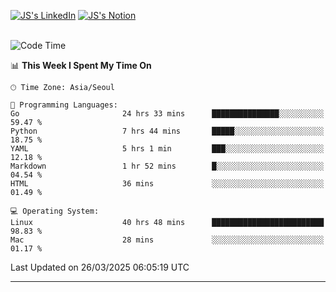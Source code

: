 
[![JS's LinkedIn](https://img.shields.io/badge/LinkedIn-blue?style=for-the-badge&logo=linkedin)](https://www.linkedin.com/in/jaeseung-lee-5a2a32139/) 
[![JS's Notion](https://img.shields.io/badge/Notion-black?style=for-the-badge&logo=notion)](https://bit.ly/ljswiki1) <br><br>
<!-- ![JS's GitHub stats](https://github-readme-stats-lemon-five.vercel.app/api?username=tkxkd0159&hide=contribs,prs,stars,issues&show_icons=true&theme=react&include_all_commits=true)   -->
<!-- ![Top Langs](https://github-readme-stats-lemon-five.vercel.app/api/top-langs/?username=tkxkd0159&layout=compact&hide=jupyter%20notebook,scss,html,css&langs_count=10)  -->


<!--START_SECTION:waka-->
![Code Time](http://img.shields.io/badge/Code%20Time-3%2C570%20hrs%2025%20mins-blue)

📊 **This Week I Spent My Time On** 

```text
🕑︎ Time Zone: Asia/Seoul

💬 Programming Languages: 
Go                       24 hrs 33 mins      ███████████████░░░░░░░░░░   59.47 % 
Python                   7 hrs 44 mins       █████░░░░░░░░░░░░░░░░░░░░   18.75 % 
YAML                     5 hrs 1 min         ███░░░░░░░░░░░░░░░░░░░░░░   12.18 % 
Markdown                 1 hr 52 mins        █░░░░░░░░░░░░░░░░░░░░░░░░   04.54 % 
HTML                     36 mins             ░░░░░░░░░░░░░░░░░░░░░░░░░   01.49 % 

💻 Operating System: 
Linux                    40 hrs 48 mins      █████████████████████████   98.83 % 
Mac                      28 mins             ░░░░░░░░░░░░░░░░░░░░░░░░░   01.17 % 
```


 Last Updated on 26/03/2025 06:05:19 UTC
<!--END_SECTION:waka-->

---
<!---
<a href="https://github.com/tkxkd0159/books">
  <img align="center" src="https://github-readme-stats-lemon-five.vercel.app/api/pin/?username=tkxkd0159&repo=books&theme=react" />
</a>
-->

<!---
- 🔭 I’m currently working on ...
- 🌱 I’m currently learning blockchain and distributed network
- 👯 I’m looking to collaborate on ...
- 🤔 I’m looking for help with ...
- 💬 Ask me about ...
- 📫 How to reach me: ...
- 😄 Pronouns: ...
- ⚡ Fun fact: ...
-->
